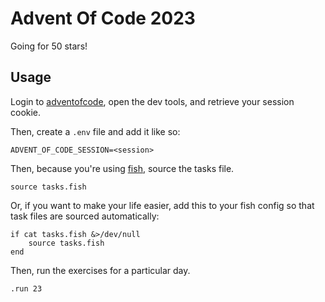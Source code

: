 # Advent Of Code 2023

Going for 50 stars!

## Usage

Login to [adventofcode](https://adventofcode.com), open the dev tools, and retrieve your session cookie.

Then, create a `.env` file and add it like so:

```
ADVENT_OF_CODE_SESSION=<session>
```

Then, because you're using [fish](https://fishshell.com), source the tasks file.

```shell
source tasks.fish
```

Or, if you want to make your life easier, add this to your fish config so that task files are sourced automatically:

```shell
if cat tasks.fish &>/dev/null
	source tasks.fish
end
```

Then, run the exercises for a particular day.

```shell
.run 23
```
